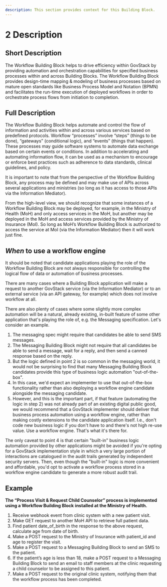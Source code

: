 ```yaml
---
description: This section provides context for this Building Block.
---
```


# 2 Description

## Short Description

The Workflow Building Block helps to drive efficiency within GovStack by providing automation and orchestration capabilities for specified business processes within and across Building Blocks. The Workflow Building Block provides design-time mapping & modeling of business processes based on mature open standards like Business Process Model and Notation (BPMN) and facilitates the run-time execution of deployed workflows in order to orchestrate process flows from initiation to completion.

## Full Description

The Workflow Building Block helps automate and control the flow of information and activities within and across various services based on predefined protocols. Workflow “processes” involve “steps” (things to be done), “gateways” (conditional logic), and “events” (things that happen). These processes may guide software systems to automate data exchange based on certain events or conditions. In addition to accelerating and automating information flow, it can be used as a mechanism to encourage or enforce best practices such as adherence to data standards, clinical guidelines, and policy.

It is important to note that from the perspective of the Workflow Building Block, any process may be defined and may make use of APIs across several applications and ministries (so long as it has access to those APIs via the Information Mediator).

From the high-level view, we should recognize that some instances of a Workflow Building Block may be deployed, for example, in the Ministry of Health (MoH) and only access services in the MoH, but another may be deployed in the MoH and access services provided by the Ministry of Insurance (MoI). So long as MoH’s Workflow Building Block is authorized to access the service at MoI (via the Information Mediator) then it will work just fine.

## _When_ to use a workflow engine

It should be noted that candidate applications playing the role of the Workflow Building Block are not always responsible for controlling the logical flow of data or automation of business processes.

There are many cases where a Building Block application will make a request to another GovStack service (via the Information Mediator) or to an external service (via an API gateway, for example) which does not involve workflow at all.

There are also plenty of cases where some slightly more complex automation will be a natural, already existing, in-built feature of some other application that's playing the role of, e.g. the Messaging specification. Let's consider an example.

1. The messaging spec might require that candidates be able to send SMS messages.
2. The Messaging Building Block might not require that all candidates be able to send a message, wait for a reply, and then send a canned response based on the reply.
3. But the logic defined in point 2 is so common in the messaging world, it would not be surprising to find that many Messaging Building Block candidates provide this type of business logic automation "out-of-the-box".
4. In this case, we'd expect an implementer to use that out-of-the-box functionality rather than also deploying a workflow engine candidate alongside the messaging candidate.
5. However, and this is the important part, if that feature (automating the logic in step 2) was not already part of an existing digital public good, we would recommend that a GovStack implementer should deliver that business process automation using a workflow engine, rather than making costly extensions to the candidate application itself. I.e., don't code new business logic if you don't have to and there's not high re-use value. Use a workflow engine. That's what it's there for.

The only caveat to point 4 is that certain "built-in" business logic automation provided by other applications might be avoided if you're opting for a GovStack implementation style in which a very large portion of interactions are catalogued in the audit trails generated by independent security servers. Then, even though the "built-in" logic is more convenient and affordable, you'd opt to activate a workflow process stored in a workflow engine candidate to generate a more robust audit trail.

## Example

**The “Process Visit & Request Child Counselor” process is implemented using a Workflow Building Block** **installed at the Ministry of Health.**

1. Receive webhook event from clinic system with a new patient visit.
2. Make GET request to another MoH API to retrieve full patient data.
3. Find patient date\_of\_birth in the response to the above request, calculate age from date of birth.
4. Make a POST request to the Ministry of Insurance with patient\_id and age to register the visit.
5. Make a POST request to a Messaging Building Block to send an SMS to the patient.
6. If the patient’s age is less than 18, make a POST request to a Messaging Building Block to send an email to staff members at the clinic requesting a child counselor to be assigned to this patient.
7. Make a POST request to the original clinic system, notifying them that the workflow process has been completed.
